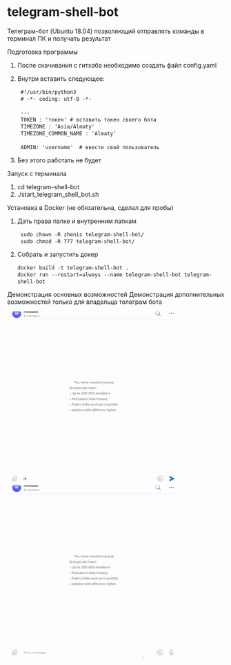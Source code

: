 # telegram-shell-bot

Телеграм-бот (Ubuntu 18.04) позволяющий отправлять команды в терминал ПК и получать результат

Подготовка программы
1. После скачивания с гитхаба необходимо создать файл config.yaml
2. Внутри вставить следующее:
        
        #!/usr/bin/python3
        # -*- coding: utf-8 -*-

        ---
        TOKEN : 'токен' # вставить токен своего бота
        TIMEZONE : 'Asia/Almaty'
        TIMEZONE_COMMON_NAME : 'Almaty'

        ADMIN: 'username'  # ввести свой пользователь
3. Без этого работать не будет

Запуск с терминала
1. cd telegram-shell-bot
2. ./start_telegram_shell_bot.sh


Установка в Docker (не обязательна, сделал для пробы)

1. Дать права папке и внутренним папкам

        sudo chown -R zhenis telegram-shell-bot/
        sudo chmod -R 777 telegram-shell-bot/

2. Собрать и запустить докер

       docker build -t telegram-shell-bot .
       docker run --restart=always --name telegram-shell-bot telegram-shell-bot

<p>Демонстрация основных возможностей
   Демонстрация дополнительных возможностей только для владельца телеграм бота
</p>
<p>
<img src="https://github.com/zhenisduissekov/telegram-shell-bot/blob/master/images/overview.gif?inline=false" width="400" height="400" />
<img src="https://github.com/zhenisduissekov/telegram-shell-bot/blob/master/images/extra.gif?inline=false" width="400" height="400" />
</p>

